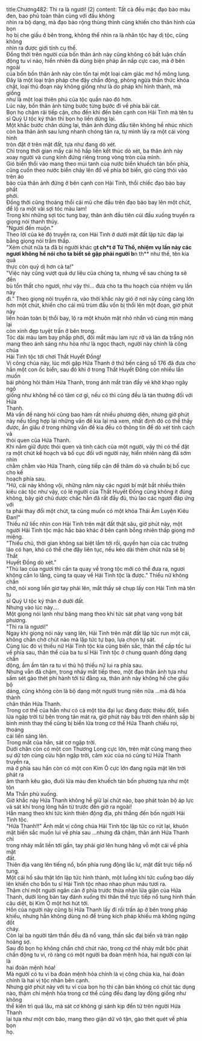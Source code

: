 title:Chương482: Thì ra là ngươi! (2)
content:
Tất cả đều mặc đạo bào màu đen, bao phủ toàn thân cùng với đầu không<br>nhìn ra bộ dạng, mà đạo bào rộng thùng thình cũng khiến cho thân hình của bọn<br>họ bị che giấu ở bên trong, không thể nhìn ra là nhân tộc hay dị tộc, cũng không<br>nhìn ra được giới tính cụ thể.<br>Đồng thời trên người của bốn thân ảnh này cũng không có bất luận chấn<br>động tu vi nào, hiển nhiên đã dùng biện pháp ẩn nấp cực cao, mà ở bên ngoài<br>của bốn bốn thân ảnh này còn tồn tại một loại cảm giác mơ hồ mông lung.<br>Đây là một loại trận pháp che đậy chấn động, phòng ngừa thần thức khóa<br>chặt, loại thủ đoạn này không giống như là do pháp khí hình thành, mà giống<br>như là một loại thiên phú của tộc quần nào đó hơn.<br>Lúc này, bốn thân ảnh từng bước từng bước đi về phía bãi cát.<br>Bọn họ chậm rãi tiếp cận, cho đến khi đến bên cạnh con Hải Tinh mà tên tu<br>sĩ Quỷ U tộc ký thân thì bọn họ liền dừng lại.<br>Một khắc bước chân dừng lại, thân ảnh đứng đầu tiên không hề nhúc nhích<br>còn ba thân ảnh sau lưng nhanh chóng tản ra, tự mình lấy ra một cái vòng hình<br>tròn đặt ở trên mặt đất, tựa như đang dò xét.<br>Chỉ trong thời gian mấy cái hô hấp liền kết thúc dò xét, ba thân ảnh này<br>xoay người và cung kính đứng riêng trong vòng tròn của mình.<br>Gió biển thổi vào mang theo mùi tanh của nước biển khuếch tán bốn phía,<br>cũng cuốn theo nước biển chảy lên đổ về phía bờ biển, gió cũng thỏi vào trên áo<br>bào của thân ảnh đứng ở bên cạnh con Hải Tinh, thổi chiếc đạo bào bay phất<br>phới.<br>Đồng thời cũng thoáng thổi cái mũ che đầu trên đạo bào bay lên một chút,<br>để lộ ra một vài sợi tóc màu lam!<br>Trong khi những sợi tóc tung bay, thân ảnh đầu tiên cúi đầu xuống truyền ra<br>giọng nói thanh thúy.<br>"Ngươi đến muộn."<br>Theo lời của kẻ đó truyền ra, con Hải Tinh ở dưới mặt đất lập tức đáp lại<br>bằng giọng nói trầm thấp.<br>"Xém chút nữa ta đã bị người khác g**t ch*t ở Tử Thổ, nhiệm vụ lần này các<br>ngươi không hề nói cho ta biết sẽ gặp phải người b**n th** như thế, tên kia quả<br>thực còn quỷ dị hơn cả ta!"<br>"Việc này cũng vượt quá dự liệu của chúng ta, nhưng về sau chúng ta sẽ đền<br>bù tổn thất cho ngươi, như vậy thì... đưa cho ta thu hoạch của nhiệm vụ lần này<br>đi." Theo giọng nói truyền ra, vào thời khắc này gió ở nơi này cũng càng lớn<br>hơn một chút, khiến cho cái mũ trùm đầu vốn bị thổi lên một đoạn, giờ phút này<br>liền hoàn toàn bị thổi bay, lộ ra một khuôn mặt nhỏ nhắn vô cùng mịn màng lại<br>còn xinh đẹp tuyệt trần ở bên trong.<br>Tóc dài màu lam bay phấp phới, đôi mắt màu lam rực rỡ và làn da trắng nõn<br>mang theo ánh sáng nhu hòa như là ngọc thạch, người này chính là công chúa<br>Hải Tinh tộc tới chơi Thất Huyết Đồng!<br>Vị công chúa này, lúc mới gặp Hứa Thanh ở thứ bến cảng số 176 đã đưa cho<br>hắn một con ốc biển, sau đó khi ở trong Thất Huyết Đồng còn nhiều lần muốn<br>bái phỏng hỏi thăm Hứa Thanh, trong ánh mắt tràn đầy vẻ khờ khạo ngây ngô<br>giống như không hề có tâm cơ gì, nếu có thì cũng đều là tán thưởng đối với Hứa<br>Thanh.<br>Mà vấn đề nàng hỏi cũng bao hàm rất nhiều phương diện, nhưng giờ phút<br>này nếu tổng hợp lại những vấn đề kia lại mà xem, nhất định đó có thể thấy<br>được, ẩn giấu ở trong những vấn đề kia đều có thông tin để dò xét tính cách và<br>thói quen của Hứa Thanh.<br>Khi nắm giữ được thói quen và tính cách của một người, vậy thì có thể đặt<br>ra một chút kế hoạch và bố cục đối với người này, hiển nhiên nàng đã sớm nhìn<br>chằm chằm vào Hứa Thanh, cũng tiếp cận để thăm dò và chuẩn bị bố cục cho kế<br>hoạch phía sau.<br>"Hử, cái này không vội, những năm này các ngươi bí mật bắt nhiều thiên<br>kiêu các tộc như vậy, có lẽ người của Thất Huyết Đồng cũng không ít đúng<br>không, bây giờ chủ dược chắc hẳn đã rất đầy đủ, thù lao các ngươi đáp ứng với<br>ta phải thay đổi một chút, ta cũng muốn có một khỏa Thái Âm Luyện Kiêu<br>Đan!"<br>Thiếu nữ liếc nhìn con Hải Tinh trên mặt đất thật sâu, giờ phút này, một<br>người Hải Tinh tộc mặc hắc bào khác ở bên cạnh bỗng nhiên thấp giọng mở<br>miệng.<br>"Thiếu chủ, thời gian không sai biệt lắm tới rồi, quyền hạn của các trưởng<br>lão có hạn, khó có thể che đậy liên tục, nếu kéo dài thêm chút nữa sẽ bị Thất<br>Huyết Đồng dò xét."<br>"Thù lao của ngươi thì cần ta quay về trong tộc mới có thể đưa ra, ngươi<br>không cần lo lắng, cùng ta quay về Hải Tinh tộc là được." Thiếu nữ không chần<br>chờ, nói xong liền giơ tay phải lên, mắt thấy sẽ chụp lấy con Hải Tinh mà tên tu<br>sĩ Quỷ U tộc ký thân ở dưới đất.<br>Nhưng vào lúc này....<br>Một giọng nói lạnh như băng mang theo khí tức sát phạt vang vọng bát<br>phương.<br>"Thì ra là ngươi!"<br>Ngay khi giọng nói này vang lên, Hải Tinh trên mặt đất lập tức run một cái,<br>không chần chờ chút nào mà lập tức tự bạo, lựa chọn tự sát.<br>Cùng lúc đó vị thiếu nữ Hải Tinh tộc kia cũng biến sắc, thân thể cấp tốc lui<br>về phía sau, thân thể của ba tu sĩ Hải Tinh tộc ở chung quanh đồng dạng chấn<br>động, ầm ầm tản ra tu vi thủ hộ thiếu nữ lui ra phía sau.<br>Nhưng vẫn đã chậm, trong nháy mắt tiếp theo, một đạo thân ảnh tựa như<br>sấm sét gào thét phi hành tới từ đằng xa, thân ảnh này không hề che giấu bộ<br>dáng, cũng không còn là bộ dạng một người trung niên nữa …mà đã hóa thành<br>chân thân Hứa Thanh.<br>Trong cơ thể của hắn như có cả một tòa đại lục đang được thiêu đốt, biển<br>lửa ngập trời từ bên trong tản mát ra, giờ phút này bầu trời đen nhánh sắp bị<br>bình minh thay thế cũng bị biển lửa trong cơ thể Hứa Thanh chiếu rọi, thoáng<br>cái liền sáng lên.<br>Trong mắt của hắn, sát cơ ngập trời.<br>Dưới chân còn có một con Thương Long cực lớn, trên mặt cũng mang theo<br>sự dữ tợn cùng cừu hận ngập trời, cảm xúc của nó cũng từ Hứa Thanh truyền ra,<br>mà ở phía sau hắn còn có một con Kim Ô cực lớn đang ngửa mặt lên trời phát ra<br>âm thanh kêu gào, đuôi lửa màu đen khuếch tán bốn phương tựa như một tôn<br>Ma Thần phủ xuống.<br>Giờ khắc này Hứa Thanh không hề giữ lại chút nào, bạo phát toàn bộ áp lực<br>và sát khí trong lòng hắn từ trước đến giờ ra ngoài!<br>Hắn mang theo khí tức kinh thiên động địa, phi thẳng đến bốn người Hải<br>Tinh tộc.<br>"Hứa Thanh!!" Ánh mắt vị công chúa Hải Tinh tộc lập tức co rút lại, khuôn<br>mặt biến sắc muốn lui về phía sau …nhưng đã chậm, thân ảnh Hứa Thanh chỉ<br>trong nháy mắt liền tới gần, tay phải giơ lên hung hăng vỗ một cái về phía mặt<br>đất.<br>Thiên địa vang lên tiếng nổ, bốn phía rung động lắc lư, mặt đất trực tiếp nổ<br>tung.<br>Một cái hố sâu thật lớn lập tức hình thành, một luồng khí tức cuồng bạo dấy<br>lên khiến cho bốn tu sĩ Hải Tinh tộc nhao nhao phun máu tươi ra.<br>Thậm chí một người ngăn cản ở phía trước thừa nhận lửa giận của Hứa<br>Thanh, dưới lòng bàn tay đánh xuống thì thân thể trực tiếp nổ tung hình thần<br>câu diệt, bị Kim Ô một hơi hút tới.<br>Hồn của người này cũng bị Hứa Thanh lấy đi rồi trấn áp ở bên trong pháp<br>khiếu, nhưng hắn không dùng nó để trùng kích pháp khiếu mà không ngừng đốt<br>cháy.<br>Còn lại ba người tâm thần đều đã nổ vang, thần sắc đại biến và tràn ngập<br>hoảng sợ.<br>Sau đó bọn họ không chần chờ chút nào, trong cơ thể nháy mắt bộc phát<br>chấn động tu vi, rõ ràng có một người ba đoàn mệnh hỏa, hai người còn lại là<br>hai đoàn mệnh hỏa!<br>Mà người có tu vi ba đoàn mệnh hỏa chính là vị công chúa kia, hai đoàn<br>chính là hai vị tộc nhân bên cạnh.<br>Nhưng giờ phút này với tu vi của bọn họ thì căn bản không có chút tác dụng<br>nào, thậm chí mệnh hỏa trong cơ thể cũng đều đang lay động giống như không<br>thể kiên trì quá lâu, mà sát cơ không gì sánh kịp đến từ trên người Hứa Thanh<br>lại tựa như một cơn bão, mang theo giận dữ vô tận, gào thét quét về phía bọn<br>họ.
